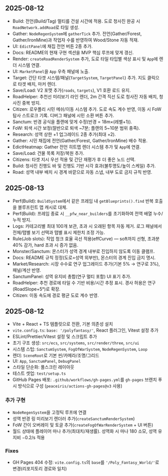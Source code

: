 ## 2025-08-12
- Build: 전언(Build/Tag) 멀티를 건설 시간에 적용. 도로 청사진 완공 시 `RoadNetwork.addRoad`로 타일 생성.
- Gather: `NodeRegenSystem`에 `gatherTick` 추가. 전언(Gather/Forest, Gather/IronMine)과 작업자 수를 반영하여 Wood/Stone 자동 적재.
- UI: `EdictPanel`에 채집 전언 버튼 2종 추가.
- Docs: README의 현재 구현 섹션을 MVP 핵심 루프에 맞게 갱신.
 - Render: `createRoadRenderSystem` 추가, 도로 타일 타입별 색상 표시 및 `App`에 렌더 시스템 연결.
 - UI: `MarketPanel`을 `App` 우측 패널에 노출.
  - Target: 간단 타겟 시스템/패널(`TargetSystem`, `TargetPanel`) 추가. 지도 클릭으로 타겟 배치, 마커 렌더.
  - Save/Load: V2 포맷 추가(`roads`, `targets`), V1 호환 로드 유지.
  - RoadHelper: 추천선 미리보기 라인 렌더, 2m 간격 직선 도로 청사진 자동 배치, 청사진 중복 방지.
  - Citizen: 로우폴리 시민 메쉬/이동 시스템 추가. 도로 속도 계수 반영, 이동 시 FoW 탐사 스트로크 기록. 디버그 패널에 시민 소환 버튼 추가.
 - Sanctum: 반경 공식을 플랜에 맞게 수정(반경 = 18m×(레벨+1)).
 - FoW: 퇴색 시간 보정(절반으로 퇴색 ~7분; 플랜의 5~10분 범위 충족).
 - Research: 성역 상한 +1 업그레이드 2종 추가(최대 +2).
 - Gather: 시민 채집에 전언(Gather/Forest, Gather/IronMine) 배수 적용.
 - EdictHeatmap: Gather 전언 히트맵 렌더 시스템 추가 및 `App`에 연결.
 - Save/Load: 건물 목록 저장/복원 추가.
 - Citizens: 타겟 지시 우선 적용 및 간단 재평가 후 더 좋은 노드 선택.
 - Build: 청사진 진행도 바 및 진행도 기반 시각 효과(불투명도/높이 스케일) 추가.
 - Road: 성역 내부 배치 시 경계 바깥으로 자동 스냅, 내부 도로 금지 규칙 반영.

## 2025-08-13
- Perf(Build): `BuildSystem`에서 같은 프레임 내 `getBlueprints().find` 반복 호출을 블루프린트 맵 캐시로 대체.
- Perf(Build): 프레임 종료 시 `__pfw_near_builders`를 초기화하여 전역 배열 누수/누적 방지.
 - Logs: 카테고리별 최대 100개 보관, 초과 시 오래된 항목 자동 제거. 로그 패널에서 전체/탭별 보기 선택과 탭별 표시 제한치 조정 가능.
 - Rule(Job slots): 작업 청크 효율 곡선 적용(effCurve) — soft까지 선형, 초과분 40% 감가, hard 초과 시 증가 없음.
 - Monster/Sanctum: 몬스터가 성역 경계 내부로 진입하지 않도록 이동 클램프.
 - Docs: README 규칙 정정(도로=성역 외부만), 몬스터의 경계 진입 금지 명시.
 - Market/Research: 시장 수수료 연구 업그레이드 추가(기본 5% → 연구로 3%), 패널/계산 반영.
 - SanctumPanel: 성역 유지비 총합(연구 멀티 포함) UI 표기 추가.
 - RoadHelper: 추천 경로에 타일 수 기반 비용/시간 추정 표시. 경사 허용은 연구(RoadSlope+5°)로 확장.
 - Citizen: 이동 속도에 경로 평균 도로 계수 반영.
## 2025-08-12

- Vite + React + TS 템플릿으로 전환, 기본 의존성 설치
- `vite.config.ts`: `base: '/polyfantasy/'`, React 플러그인, Vitest 설정 추가
- ESLint/Prettier/Vitest 설정 및 스크립트 추가
- 초기 구조 생성: `src/ecs`, `src/systems`, `src/render/three`, `src/ui`
- 시스템 스텁: `SanctumSystem`, `FogOfWarSystem`, `NodeRegenSystem`, `Loop`
- 렌더: `SceneRoot`로 기본 씬/카메라/조명/그리드
- UI: `App`, `SanctumPanel`, `DebugPanel`
- 스타일 단순화: 풀스크린 레이아웃
- 테스트 셋업: `test/setup.ts`
- GitHub Pages 배포: `.github/workflows/gh-pages.yml`를 `gh-pages` 브랜치 푸시 방식으로 구성 (`peaceiris/actions-gh-pages@v3` 사용)

### 추가 구현
- `NodeRegenSystem`을 고정틱 루프에 연결
- 성역 반경 링 미리보기 렌더러 추가(`createSanctumRenderSystem`)
- FoW 간이 오버레이 및 토글 추가(`createFogOfWarRenderSystem` + UI 버튼)
- 월드 상태에 플레이어 마나 추가(최대치/재생률). 성역화 시 마나 180 소모, 성역 유지비 −0.2/s 적용

### Fixes
- GH Pages 404 수정: `vite.config.ts`의 `base`를 `'/Poly_Fantasy_World/'`로 변경(리포지토리 경로와 일치)

